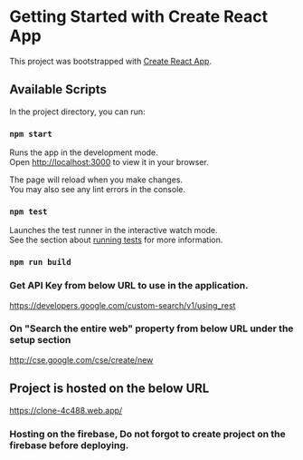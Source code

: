 # Getting Started with Create React App

This project was bootstrapped with [Create React App](https://github.com/facebook/create-react-app).

## Available Scripts

In the project directory, you can run:

### `npm start`

Runs the app in the development mode.\
Open [http://localhost:3000](http://localhost:3000) to view it in your browser.

The page will reload when you make changes.\
You may also see any lint errors in the console.

### `npm test`

Launches the test runner in the interactive watch mode.\
See the section about [running tests](https://facebook.github.io/create-react-app/docs/running-tests) for more information.

### `npm run build`

### Get API Key from below URL to use in the application.

https://developers.google.com/custom-search/v1/using_rest

### On "Search the entire web" property from below URL under the setup section

http://cse.google.com/cse/create/new

## Project is hosted on the below URL

https://clone-4c488.web.app/

### Hosting on the firebase, Do not forgot to create project on the firebase before deploying.